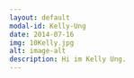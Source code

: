 ```yaml
---
layout: default
modal-id: Kelly-Ung
date: 2014-07-16
img: 10Kelly.jpg
alt: image-alt
description: Hi im Kelly Ung.
---
```

